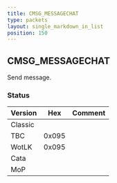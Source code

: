 ```yaml
---
title: CMSG_MESSAGECHAT
type: packets
layout: single_markdown_in_list
position: 150
---
```


## CMSG_MESSAGECHAT

Send message.

### Status

Version    | Hex        | Comment
---------- | ---------- | ---------- 
Classic    |            |
TBC        | 0x095      | 
WotLK      | 0x095      | 
Cata       |            |
MoP        |            |